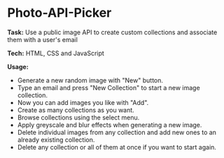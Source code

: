 # Photo-API-Picker

<b>Task:</b> Use a public image API to create custom collections and associate them with a user's email

<b>Tech:</b> HTML, CSS and JavaScript

<b>Usage:</b>

-   Generate a new random image with "New" button.
-   Type an email and press "New Collection" to start a new image collection.
-   Now you can add images you like with "Add".
-   Create as many collections as you want.
-   Browse collections using the select menu.
-   Apply greyscale and blur effects when generating a new image.
-   Delete individual images from any collection and add new ones to an already existing collection.
-   Delete any collection or all of them at once if you want to start again.
